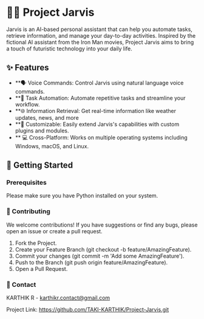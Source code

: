 # 👨‍💻 Project Jarvis

Jarvis is an AI-based personal assistant that can help you automate tasks, retrieve information, and manage your day-to-day activities. Inspired by the fictional AI assistant from the Iron Man movies, Project Jarvis aims to bring a touch of futuristic technology into your daily life.

## ✨ Features

- **🗣️ Voice Commands: Control Jarvis using natural language voice commands.
- **🤖 Task Automation: Automate repetitive tasks and streamline your workflow.
- **🌐 Information Retrieval: Get real-time information like weather updates, news, and more
- **🔧 Customizable: Easily extend Jarvis's capabilities with custom plugins and modules.
- ** 💻 Cross-Platform: Works on multiple operating systems including Windows, macOS, and Linux.

## 🚀 Getting Started

### Prerequisites

Please make sure you have Python installed on your system.

### 🤝 Contributing
We welcome contributions! If you have suggestions or find any bugs, please open an issue or create a pull request.

1. Fork the Project.
2. Create your Feature Branch (git checkout -b feature/AmazingFeature).
3. Commit your changes (git commit -m 'Add some AmazingFeature').
4. Push to the Branch (git push origin feature/AmazingFeature).
5. Open a Pull Request.

### 📧 Contact
KARTHIK R - karthikr.contact@gmail.com

Project Link: https://github.com/TAKI-KARTHIK/Project-Jarvis.git


